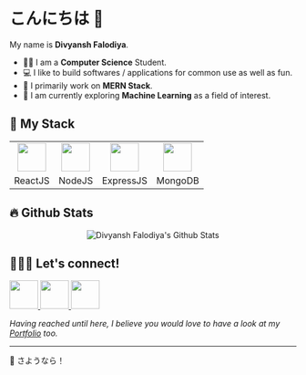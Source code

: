 # こんにちは 👋

My name is **Divyansh Falodiya**.
- 👨‍🎓 I am a **Computer Science** Student.
- 💻 I like to build softwares / applications for common use as well as fun.
- 🧰 I primarily work on **MERN Stack**.
- 🤖 I am currently exploring **Machine Learning** as a field of interest.

## 🧰 My Stack

<table>
  <tr>
    <td align="center"><img src="https://cdn.jsdelivr.net/gh/devicons/devicon/icons/react/react-original.svg" width=50 ></td>
    <td align="center"><img src="https://cdn.jsdelivr.net/gh/devicons/devicon/icons/nodejs/nodejs-original.svg" width=50 ></td>
    <td align="center"><img src="https://cdn.jsdelivr.net/gh/devicons/devicon/icons/express/express-original.svg" width=50 ></td>
    <td align="center"><img src="https://cdn.jsdelivr.net/gh/devicons/devicon/icons/mongodb/mongodb-original.svg" width=50 ></td>
  </tr>
  <tr>
    <td align="center">ReactJS</td>
    <td align="center">NodeJS</td>
    <td align="center">ExpressJS</td>
    <td align="center">MongoDB</td>
  </tr>
 </table>
 
## 🔥 Github Stats
<p align="center">
  <img src="https://github-readme-stats.vercel.app/api?username=divyanshf&include_all_commits=true&count_private=true&show_icons=true&line_height=20&title_color=daa520&icon_color=daa520&text_color=303030&bg_color=0,0,0" alt="Divyansh Falodiya's Github Stats">
</p>

## 🧑‍🤝‍🧑 Let's connect!

<a href="https://linkedin.com/in/divyanshf">
  <img width=50 src="https://cdn.jsdelivr.net/gh/devicons/devicon/icons/linkedin/linkedin-original.svg" />
</a>
<a href="https://www.instagram.com/divyansh.falodiya/">
  <img width=50 src="https://camo.githubusercontent.com/c9dacf0f25a1489fdbc6c0d2b41cda58b77fa210a13a886d6f99e027adfbd358/68747470733a2f2f6564656e742e6769746875622e696f2f537570657254696e7949636f6e732f696d616765732f7376672f696e7374616772616d2e737667" />
</a>
<!-- <a href="https://angel.co/u/divyansh-falodiya">
  <img width=50 src="https://camo.githubusercontent.com/682280402aa6fc3a1e7846dcbf74198ade53d0af9efd858421751e662dea55a8/68747470733a2f2f6564656e742e6769746875622e696f2f537570657254696e7949636f6e732f696d616765732f7376672f616e67656c6c6973742e737667" />
</a> -->
<a href="mailto:divyanshfofficial@gmail.com">
  <img width=50 src="https://camo.githubusercontent.com/0f3aa1f457bb92fbd2411761262ce1fb0f766ed74a4f4289bfc4a0b6024335d6/68747470733a2f2f6564656e742e6769746875622e696f2f537570657254696e7949636f6e732f696d616765732f7376672f656d61696c2e737667" />
</a>

*Having reached until here, I believe you would love to have a look at my [Portfolio](https://divyanshf.herokuapp.com) too.*

<hr/>

👋 さようなら！
<!-- <a href="https://divyanshf.herokuapp.com">
  <img style="border-radius:50%;" width=50 src="https://raw.githubusercontent.com/DivyanshFalodiya/profile/master/public/images/logo.jpg" />
</a> -->

